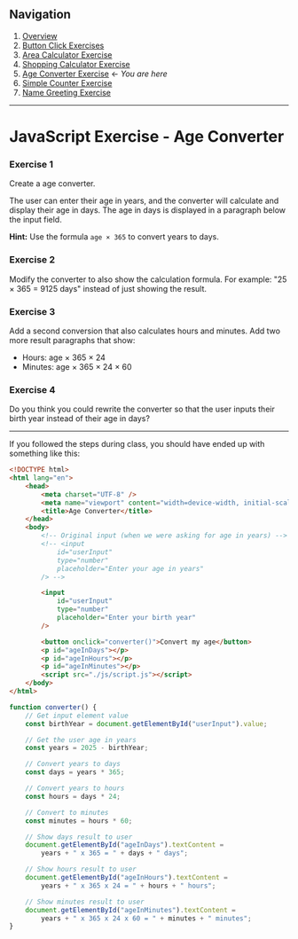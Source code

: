 ## Navigation

1. [Overview](readme.md)
2. [Button Click Exercises](00-exercise-button-click.md)
3. [Area Calculator Exercise](01-exercise-area-calculator.md)
4. [Shopping Calculator Exercise](02-exercise-shopping-calculator.md)
5. [Age Converter Exercise](03-exercise-age-converter.md) ← _You are here_
6. [Simple Counter Exercise](04-exercise-simple-counter.md)
7. [Name Greeting Exercise](05-exercise-name-greeting.md)

---

# JavaScript Exercise - Age Converter

### Exercise 1

Create a age converter.

The user can enter their age in years, and the converter will calculate and display their age in days. The age in days is displayed in a paragraph below the input field.

**Hint:** Use the formula `age × 365` to convert years to days.

### Exercise 2

Modify the converter to also show the calculation formula. For example: "25 × 365 = 9125 days" instead of just showing the result.

### Exercise 3

Add a second conversion that also calculates hours and minutes. Add two more result paragraphs that show:

-   Hours: age × 365 × 24
-   Minutes: age × 365 × 24 × 60

### Exercise 4

Do you think you could rewrite the converter so that the user inputs their birth year instead of their age in days?

---

If you followed the steps during class, you should have ended up with something like this:

```html
<!DOCTYPE html>
<html lang="en">
    <head>
        <meta charset="UTF-8" />
        <meta name="viewport" content="width=device-width, initial-scale=1.0" />
        <title>Age Converter</title>
    </head>
    <body>
        <!-- Original input (when we were asking for age in years) -->
        <!-- <input
            id="userInput"
            type="number"
            placeholder="Enter your age in years"
        /> -->

        <input
            id="userInput"
            type="number"
            placeholder="Enter your birth year"
        />

        <button onclick="converter()">Convert my age</button>
        <p id="ageInDays"></p>
        <p id="ageInHours"></p>
        <p id="ageInMinutes"></p>
        <script src="./js/script.js"></script>
    </body>
</html>
```

```javascript
function converter() {
    // Get input element value
    const birthYear = document.getElementById("userInput").value;

    // Get the user age in years
    const years = 2025 - birthYear;

    // Convert years to days
    const days = years * 365;

    // Convert years to hours
    const hours = days * 24;

    // Convert to minutes
    const minutes = hours * 60;

    // Show days result to user
    document.getElementById("ageInDays").textContent =
        years + " x 365 = " + days + " days";

    // Show hours result to user
    document.getElementById("ageInHours").textContent =
        years + " x 365 x 24 = " + hours + " hours";

    // Show minutes result to user
    document.getElementById("ageInMinutes").textContent =
        years + " x 365 x 24 x 60 = " + minutes + " minutes";
}
```
